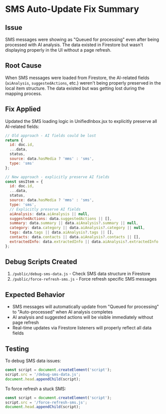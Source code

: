 # SMS Auto-Update Fix Summary

## Issue
SMS messages were showing as "Queued for processing" even after being processed with AI analysis. The data existed in Firestore but wasn't displaying properly in the UI without a page refresh.

## Root Cause
When SMS messages were loaded from Firestore, the AI-related fields (`aiAnalysis`, `suggestedActions`, etc.) weren't being properly preserved in the local item structure. The data existed but was getting lost during the mapping process.

## Fix Applied
Updated the SMS loading logic in UnifiedInbox.jsx to explicitly preserve all AI-related fields:

```javascript
// Old approach - AI fields could be lost
return {
  id: doc.id,
  ...data,
  status,
  source: data.hasMedia ? 'mms' : 'sms',
  type: 'sms'
};

// New approach - explicitly preserve AI fields
const smsItem = {
  id: doc.id,
  ...data,
  status,
  source: data.hasMedia ? 'mms' : 'sms',
  type: 'sms',
  // Explicitly preserve AI fields
  aiAnalysis: data.aiAnalysis || null,
  suggestedActions: data.suggestedActions || [],
  summary: data.summary || data.aiAnalysis?.summary || null,
  category: data.category || data.aiAnalysis?.category || null,
  tags: data.tags || data.aiAnalysis?.tags || [],
  contacts: data.contacts || data.aiAnalysis?.contacts || [],
  extractedInfo: data.extractedInfo || data.aiAnalysis?.extractedInfo || null
};
```

## Debug Scripts Created
1. `/public/debug-sms-data.js` - Check SMS data structure in Firestore
2. `/public/force-refresh-sms.js` - Force refresh specific SMS messages

## Expected Behavior
- SMS messages will automatically update from "Queued for processing" to "Auto-processed" when AI analysis completes
- AI analysis and suggested actions will be visible immediately without page refresh
- Real-time updates via Firestore listeners will properly reflect all data fields

## Testing
To debug SMS data issues:
```javascript
const script = document.createElement('script');
script.src = '/debug-sms-data.js';
document.head.appendChild(script);
```

To force refresh a stuck SMS:
```javascript
const script = document.createElement('script');
script.src = '/force-refresh-sms.js';
document.head.appendChild(script);
```